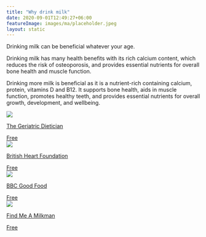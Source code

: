 ```yaml
---
title: "Why drink milk"
date: 2020-09-01T12:49:27+06:00
featureImage: images/ma/placeholder.jpeg
layout: static
---
```


Drinking milk can be beneficial whatever your age.

Drinking milk has many health benefits with its rich calcium content, which reduces the risk of osteoporosis, and provides essential nutrients for overall bone health and muscle function.

Drinking more milk is beneficial as it is a nutrient-rich containing calcium, protein, vitamins D and B12. It supports bone health, aids in muscle function, promotes healthy teeth, and provides essential nutrients for overall growth, development, and wellbeing.

<a class="ma-link" href="https://thegeriatricdietitian.com/milk-for-the-elderly/"><div class="ma-card ma-card-Health"><div class="ma-icon"><img src ="/images/Icon-check - health - opacity.svg"/></div><div class="ma-name"><p>The Geriatric Dietician</p></div><div class="ma-paid-text"><span>Free</span></div></div></a><a class="ma-link" href="https://www.bhf.org.uk/informationsupport/heart-matters-magazine/nutrition/full-fat-dairy"><div class="ma-card ma-card-Health"><div class="ma-icon"><img src ="/images/Icon-check - health - opacity.svg"/></div><div class="ma-name"><p>British Heart Foundation</p></div><div class="ma-paid-text"><span>Free</span></div></div></a><a class="ma-link" href="https://www.bbcgoodfood.com/howto/guide/which-milk-right-you"><div class="ma-card ma-card-Health"><div class="ma-icon"><img src ="/images/Icon-check - health - opacity.svg"/></div><div class="ma-name"><p>BBC Good Food</p></div><div class="ma-paid-text"><span>Free</span></div></div></a><a class="ma-link" href="https://findmeamilkman.net/"><div class="ma-card ma-card-Health"><div class="ma-icon"><img src ="/images/Icon-check - health - opacity.svg"/></div><div class="ma-name"><p>Find Me A Milkman </p></div><div class="ma-paid-text"><span>Free</span></div></div></a>  

<br/><br/>






